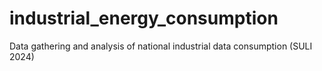 # industrial_energy_consumption
Data gathering and analysis of national industrial data consumption (SULI 2024)
